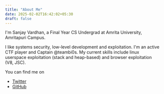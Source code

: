 ```yaml
---
title: "About Me"
date: 2025-02-02T16:42:02+05:30
draft: false
---
```


I'm Sanjay Vardhan, a Final Year CS Undergrad at Amrita University, Amritapuri Campus.

I like systems security, low-level development and exploitation. I'm an active CTF player and Captain @teambi0s. My current skills include linux userspace exploitation (stack and heap-based) and browser exploitation (V8, JSC).

You can find me on 
- [Twitter](https://x.com/0xspektre)
- [GitHub](https://github.com/SanjayVardhan)